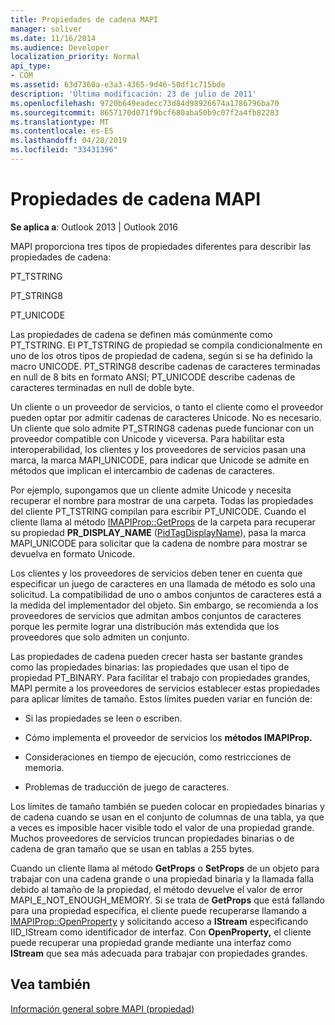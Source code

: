 ```yaml
---
title: Propiedades de cadena MAPI
manager: soliver
ms.date: 11/16/2014
ms.audience: Developer
localization_priority: Normal
api_type:
- COM
ms.assetid: 63d7360a-e3a3-4365-9d46-50df1c715bde
description: 'Última modificación: 23 de julio de 2011'
ms.openlocfilehash: 9720b649eadecc73d84d98926674a1786796ba70
ms.sourcegitcommit: 8657170d071f9bcf680aba50b9c07f2a4fb82283
ms.translationtype: MT
ms.contentlocale: es-ES
ms.lasthandoff: 04/28/2019
ms.locfileid: "33431396"
---
```

# <a name="mapi-string-properties"></a>Propiedades de cadena MAPI

  
  
**Se aplica a**: Outlook 2013 | Outlook 2016 
  
MAPI proporciona tres tipos de propiedades diferentes para describir las propiedades de cadena:
  
PT_TSTRING
  
PT_STRING8
  
PT_UNICODE
  
Las propiedades de cadena se definen más comúnmente como PT_TSTRING. El PT_TSTRING de propiedad se compila condicionalmente en uno de los otros tipos de propiedad de cadena, según si se ha definido la macro UNICODE. PT_STRING8 describe cadenas de caracteres terminadas en null de 8 bits en formato ANSI; PT_UNICODE describe cadenas de caracteres terminadas en null de doble byte. 
  
Un cliente o un proveedor de servicios, o tanto el cliente como el proveedor pueden optar por admitir cadenas de caracteres Unicode. No es necesario. Un cliente que solo admite PT_STRING8 cadenas puede funcionar con un proveedor compatible con Unicode y viceversa. Para habilitar esta interoperabilidad, los clientes y los proveedores de servicios pasan una marca, la marca MAPI_UNICODE, para indicar que Unicode se admite en métodos que implican el intercambio de cadenas de caracteres. 
  
Por ejemplo, supongamos que un cliente admite Unicode y necesita recuperar el nombre para mostrar de una carpeta. Todas las propiedades del cliente PT_TSTRING compilan para escribir PT_UNICODE. Cuando el cliente llama al método [IMAPIProp::GetProps](imapiprop-getprops.md) de la carpeta para recuperar su propiedad **PR_DISPLAY_NAME** ([PidTagDisplayName](pidtagdisplayname-canonical-property.md)), pasa la marca MAPI_UNICODE para solicitar que la cadena de nombre para mostrar se devuelva en formato Unicode. 
  
Los clientes y los proveedores de servicios deben tener en cuenta que especificar un juego de caracteres en una llamada de método es solo una solicitud. La compatibilidad de uno o ambos conjuntos de caracteres está a la medida del implementador del objeto. Sin embargo, se recomienda a los proveedores de servicios que admitan ambos conjuntos de caracteres porque les permite lograr una distribución más extendida que los proveedores que solo admiten un conjunto. 
  
Las propiedades de cadena pueden crecer hasta ser bastante grandes como las propiedades binarias: las propiedades que usan el tipo de propiedad PT_BINARY. Para facilitar el trabajo con propiedades grandes, MAPI permite a los proveedores de servicios establecer estas propiedades para aplicar límites de tamaño. Estos límites pueden variar en función de:
  
- Si las propiedades se leen o escriben.
    
- Cómo implementa el proveedor de servicios los **métodos IMAPIProp.** 
    
- Consideraciones en tiempo de ejecución, como restricciones de memoria.
    
- Problemas de traducción de juego de caracteres. 
    
Los límites de tamaño también se pueden colocar en propiedades binarias y de cadena cuando se usan en el conjunto de columnas de una tabla, ya que a veces es imposible hacer visible todo el valor de una propiedad grande. Muchos proveedores de servicios truncan propiedades binarias o de cadena de gran tamaño que se usan en tablas a 255 bytes. 
  
Cuando un cliente llama al método **GetProps** o **SetProps** de un objeto para trabajar con una cadena grande o una propiedad binaria y la llamada falla debido al tamaño de la propiedad, el método devuelve el valor de error MAPI_E_NOT_ENOUGH_MEMORY. Si se trata de **GetProps** que está fallando para una propiedad específica, el cliente puede recuperarse llamando a [IMAPIProp::OpenProperty](imapiprop-openproperty.md) y solicitando acceso a **IStream** especificando IID_IStream como identificador de interfaz. Con **OpenProperty,** el cliente puede recuperar una propiedad grande mediante una interfaz como **IStream** que sea más adecuada para trabajar con propiedades grandes. 
  
## <a name="see-also"></a>Vea también



[Información general sobre MAPI (propiedad)](mapi-property-overview.md)

